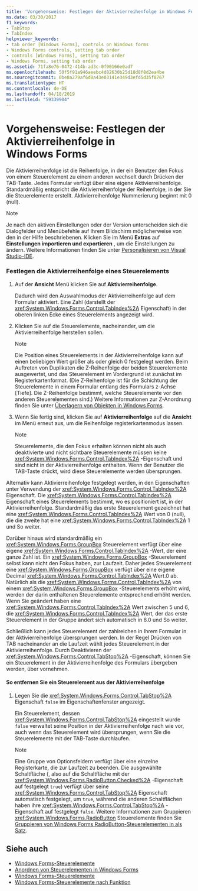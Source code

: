 ```yaml
---
title: 'Vorgehensweise: Festlegen der Aktivierreihenfolge in Windows Forms'
ms.date: 03/30/2017
f1_keywords:
- TabStop
- TabIndex
helpviewer_keywords:
- tab order [Windows Forms], controls on Windows forms
- Windows Forms controls, setting tab order
- controls [Windows Forms], setting tab order
- Windows Forms, setting tab order
ms.assetid: 71fa8e76-0472-414b-ad3c-0f90166e0ad7
ms.openlocfilehash: 50f5f91a946aeebc4d82630b25d18d8f8d2ea4be
ms.sourcegitcommit: 0be8a279af6d8a43e03141e349d3efd5d35f8767
ms.translationtype: HT
ms.contentlocale: de-DE
ms.lasthandoff: 04/18/2019
ms.locfileid: "59339904"
---
```

# <a name="how-to-set-the-tab-order-on-windows-forms"></a>Vorgehensweise: Festlegen der Aktivierreihenfolge in Windows Forms
Die Aktivierreihenfolge ist die Reihenfolge, in der ein Benutzer den Fokus von einem Steuerelement zu einem anderen wechselt durch Drücken der TAB-Taste. Jedes Formular verfügt über eine eigene Aktivierreihenfolge. Standardmäßig entspricht die Aktivierreihenfolge der Reihenfolge, in der Sie die Steuerelemente erstellt. Aktivierreihenfolge Nummerierung beginnt mit 0 (null).  
  
> [!NOTE]
>  Je nach den aktiven Einstellungen oder der Version unterscheiden sich die Dialogfelder und Menübefehle auf Ihrem Bildschirm möglicherweise von den in der Hilfe beschriebenen. Klicken Sie im Menü **Extras** auf **Einstellungen importieren und exportieren** , um die Einstellungen zu ändern. Weitere Informationen finden Sie unter [Personalisieren von Visual Studio-IDE](/visualstudio/ide/personalizing-the-visual-studio-ide).  
  
### <a name="to-set-the-tab-order-of-a-control"></a>Festlegen die Aktivierreihenfolge eines Steuerelements  
  
1. Auf der **Ansicht** Menü klicken Sie auf **Aktivierreihenfolge**.  
  
     Dadurch wird den Auswahlmodus der Aktivierreihenfolge auf dem Formular aktiviert. Eine Zahl (darstellt der <xref:System.Windows.Forms.Control.TabIndex%2A> Eigenschaft) in der oberen linken Ecke eines Steuerelements angezeigt wird.  
  
2. Klicken Sie auf die Steuerelemente, nacheinander, um die Aktivierreihenfolge herstellen sollen.  
  
    > [!NOTE]
    >  Die Position eines Steuerelements in der Aktivierreihenfolge kann auf einen beliebigen Wert größer als oder gleich 0 festgelegt werden. Beim Auftreten von Duplikaten die Z-Reihenfolge der beiden Steuerelemente ausgewertet, und das Steuerelement im Vordergrund ist zunächst im Registerkartenformat. (Die Z-Reihenfolge ist für die Schichtung der Steuerelemente in einem Formular entlang des Formulars z-Achse [Tiefe]. Die Z-Reihenfolge bestimmt, welche Steuerelemente vor den anderen Steuerelementen sind.) Weitere Informationen zur Z-Anordnung finden Sie unter [Überlagern von Objekten in Windows Forms](how-to-layer-objects-on-windows-forms.md).  
  
3. Wenn Sie fertig sind, klicken Sie auf **Aktivierreihenfolge** auf die **Ansicht** im Menü erneut aus, um die Reihenfolge registerkartenmodus lassen.  
  
    > [!NOTE]
    >  Steuerelemente, die den Fokus erhalten können nicht als auch deaktivierte und nicht sichtbare Steuerelemente müssen keine <xref:System.Windows.Forms.Control.TabIndex%2A> -Eigenschaft und sind nicht in der Aktivierreihenfolge enthalten. Wenn der Benutzer die TAB-Taste drückt, wird diese Steuerelemente werden übersprungen.  
  
 Alternativ kann Aktivierreihenfolge festgelegt werden, in den Eigenschaften unter Verwendung der <xref:System.Windows.Forms.Control.TabIndex%2A> Eigenschaft. Die <xref:System.Windows.Forms.Control.TabIndex%2A> Eigenschaft eines Steuerelements bestimmt, wo es positioniert ist, in der Aktivierreihenfolge. Standardmäßig das erste Steuerelement gezeichnet hat eine <xref:System.Windows.Forms.Control.TabIndex%2A> Wert von 0 (null), die die zweite hat eine <xref:System.Windows.Forms.Control.TabIndex%2A> 1 und So weiter.  
  
 Darüber hinaus wird standardmäßig ein <xref:System.Windows.Forms.GroupBox> Steuerelement verfügt über eine eigene <xref:System.Windows.Forms.Control.TabIndex%2A> -Wert, der eine ganze Zahl ist. Ein <xref:System.Windows.Forms.GroupBox> -Steuerelement selbst kann nicht den Fokus haben, zur Laufzeit. Daher jedes Steuerelement eine <xref:System.Windows.Forms.GroupBox> verfügt über eine eigene Decimal <xref:System.Windows.Forms.Control.TabIndex%2A> Wert.0 ab. Natürlich als die <xref:System.Windows.Forms.Control.TabIndex%2A> von einem <xref:System.Windows.Forms.GroupBox> -Steuerelements erhöht wird, werden der darin enthaltenen Steuerelemente entsprechend erhöht werden. Wenn Sie geändert haben eine <xref:System.Windows.Forms.Control.TabIndex%2A> Wert zwischen 5 und 6, die <xref:System.Windows.Forms.Control.TabIndex%2A> Wert, der das erste Steuerelement in der Gruppe ändert sich automatisch in 6.0 und So weiter.  
  
 Schließlich kann jedes Steuerelement der zahlreichen in Ihrem Formular in der Aktivierreihenfolge übersprungen werden. In der Regel Drücken von TAB nacheinander an die Laufzeit wählt jedes Steuerelement in der Aktivierreihenfolge. Durch Deaktivieren der <xref:System.Windows.Forms.Control.TabStop%2A> -Eigenschaft, können Sie ein Steuerelement in der Aktivierreihenfolge des Formulars übergeben werden, über vornehmen.  
  
#### <a name="to-remove-a-control-from-the-tab-order"></a>So entfernen Sie ein Steuerelement aus der Aktivierreihenfolge  
  
1. Legen Sie die <xref:System.Windows.Forms.Control.TabStop%2A> Eigenschaft `false` im Eigenschaftenfenster angezeigt.  
  
     Ein Steuerelement, dessen <xref:System.Windows.Forms.Control.TabStop%2A> eingestellt wurde `false` verwaltet seine Position in der Aktivierreihenfolge nach wie vor, auch wenn das Steuerelement wird übersprungen, wenn Sie die Steuerelemente mit der TAB-Taste durchlaufen.  
  
    > [!NOTE]
    >  Eine Gruppe von Optionsfeldern verfügt über eine einzelne Registerkarte, die zur Laufzeit zu beenden. Die ausgewählte Schaltfläche (, also auf die Schaltfläche mit der <xref:System.Windows.Forms.RadioButton.Checked%2A> -Eigenschaft auf festgelegt `true`) verfügt über seine <xref:System.Windows.Forms.Control.TabStop%2A> Eigenschaft automatisch festgelegt, um `true`, während die anderen Schaltflächen haben ihre <xref:System.Windows.Forms.Control.TabStop%2A> -Eigenschaft auf festgelegt `false`. Weitere Informationen zum Gruppieren <xref:System.Windows.Forms.RadioButton> Steuerelemente finden Sie [Gruppieren von Windows Forms RadioButton-Steuerelementen in als Satz](how-to-group-windows-forms-radiobutton-controls-to-function-as-a-set.md).  
  
## <a name="see-also"></a>Siehe auch

- [Windows Forms-Steuerelemente](index.md)
- [Anordnen von Steuerelementen in Windows Forms](arranging-controls-on-windows-forms.md)
- [Windows Forms-Steuerelemente](controls-to-use-on-windows-forms.md)
- [Windows Forms-Steuerelemente nach Funktion](windows-forms-controls-by-function.md)

